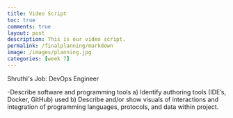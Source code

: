 ```yaml
---
title: Video Script
toc: true
comments: true
layout: post
description: This is our video script.
permalink: /finalplanning/markdown
image: /images/planning.jpg
categories: [week 7]
---
```


Shruthi's Job: DevOps Engineer

 -Describe software and programming tools
  a) Identify authoring tools (IDE’s, Docker, GitHub) used
  b) Describe and/or show visuals of interactions and integration of programming languages, protocols, and data within project.